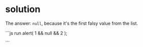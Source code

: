 # solution

The answer: `null`, because it's the first falsy value from the list.

\`\`\`js run alert\( 1 && null && 2 \);

\`\`\`

